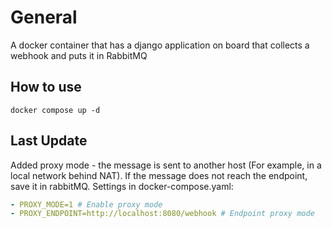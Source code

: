# General
A docker container that has a django application on board that collects a webhook and puts it in RabbitMQ

## How to use
`docker compose up -d`

## Last Update
Added proxy mode - the message is sent to another host (For example, in a local network behind NAT). If the message does not reach the endpoint, save it in rabbitMQ. Settings in docker-compose.yaml:

```yaml
- PROXY_MODE=1 # Enable proxy mode
- PROXY_ENDPOINT=http://localhost:8080/webhook # Endpoint proxy mode
```
